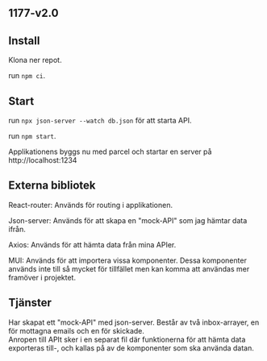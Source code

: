 ## 1177-v2.0

## Install

Klona ner repot.<br>

run `npm ci`.

## Start

run `npx json-server --watch db.json` för att starta API. <br>

run `npm start`.<br>

Applikationens byggs nu med parcel och startar en server på http://localhost:1234

## Externa bibliotek

React-router: Används för routing i applikationen.

Json-server: Används för att skapa en "mock-API" som jag hämtar data ifrån.

Axios: Används för att hämta data från mina APIer.

MUI: Används för att importera vissa komponenter. Dessa komponenter används inte till så mycket för tillfället men kan komma att användas mer framöver i projektet.

## Tjänster

Har skapat ett "mock-API" med json-server. Består av två inbox-arrayer, en för mottagna emails och en för skickade. <br>
Anropen till APIt sker i en separat fil där funktionerna för att hämta data exporteras till-, och kallas på av de komponenter som ska använda datan.